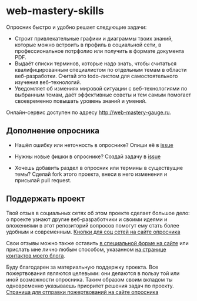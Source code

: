 # web-mastery-skills
Опросник быстро и удобно решает следующие задачи:
* Строит привлекательные графики и диаграммы твоих знаний, которые можно встроить в профиль в социальной сети, в профессиональное потрфолио или получить в формате документа PDF.
* Выдаёт списки терминов, которые надо знать, чтобы считаться квалифицированным специалистом по отдельным темам в области веб-разработки. Считай это todo-листом для самостоятельного изучения веб-технологий.
* Уведомляет об измениях мировой ситуации с веб-технологиями по выбранным темам, даёт эффективные советы и тем самым помогает своевременно повышать уровень знаний и умений.

Онлайн-сервис доступен по адресу <http://web-mastery-gauge.ru>.

## Дополнение опросника
* Нашёл ошибку или неточность в опроснике?
Опиши её в [issue](https://github.com/pvolyntsev/web-mastery-skills/issues)

* Нужны новые фишки в опроснике?
Создай задачу в [issue](https://github.com/pvolyntsev/web-mastery-skills/issues)

* Хочешь добавить раздел в опросник или термины в существущие темы?
Сделай fork этого проекта, внеси в него изменения и присылай pull request.

## Поддержать проект
Твой отзыв в социальных сетях об этом проекте сделает большое дело: о проекте узнают другие веб-разработчики и своими идеями и вложениями в этот репозиторий вопросов помогут ему стать более удобным и современным. [Кнопки для соц сетей на сайте опросника](http://web-mastery-gauge.ru/share)

Свои отзывы можно также оставить [в специальной форме на сайте](http://web-mastery-gauge.ru/feedback) или прислать мне лично любым способом, указанном [на странице контактов моего блога](http://cpppist.ru/about). 

Буду благодарен за материальную поддержку проекта. Все пожертвования являются целевыми: они делаются в пользу той или иной возможности опросника. Таким образом своим вкладом ты одновременно указываешь приоритет решения задач по проекту. [
Страница для отправки пожертвований на сайте опросника](http://web-mastery-gauge.ru/donate)
